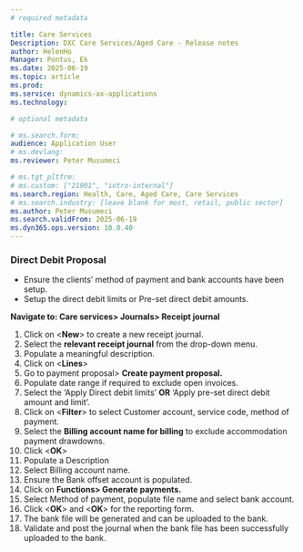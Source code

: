 ```yaml
---
# required metadata

title: Care Services
Description: DXC Care Services/Aged Care - Release notes
author: HelenHo
Manager: Pontus, Ek
ms.date: 2025-06-19
ms.topic: article
ms.prod: 
ms.service: dynamics-ax-applications
ms.technology: 

# optional metadata

# ms.search.form:
audience: Application User
# ms.devlang: 
ms.reviewer: Peter Musumeci

# ms.tgt_pltfrm: 
# ms.custom: ["21901", "intro-internal"]
ms.search.region: Health, Care, Aged Care, Care Services
# ms.search.industry: [leave blank for most, retail, public sector]
ms.author: Peter Musumeci
ms.search.validFrom: 2025-06-19
ms.dyn365.ops.version: 10.0.40
---
```


### Direct Debit Proposal

-   Ensure the clients’ method of payment and bank accounts have been setup.
-   Setup the direct debit limits or Pre-set direct debit amounts.

**Navigate to: Care services> Journals> Receipt journal**

1.  Click on \<**New**\> to create a new receipt journal.
2.  Select the **relevant receipt journal** from the drop-down menu.
3.  Populate a meaningful description.
4.  Click on \<**Lines**\>
5.  Go to payment proposal> **Create payment proposal.**
6.  Populate date range if required to exclude open invoices.
7.  Select the ‘Apply Direct debit limits’ **OR** ‘Apply pre-set direct debit amount and limit’.
8.  Click on \<**Filter**\> to select Customer account, service code, method of payment.
9.  Select the **Billing account name for billing** to exclude accommodation payment drawdowns.
10. Click \<**OK**\>
11. Populate a Description
12. Select Billing account name.
13. Ensure the Bank offset account is populated.
14. Click on **Functions> Generate payments.**
15. Select Method of payment, populate file name and select bank account.
16. Click \<**OK**\> and \<**OK**\> for the reporting form.
17. The bank file will be generated and can be uploaded to the bank.
18. Validate and post the journal when the bank file has been successfully uploaded to the bank.
